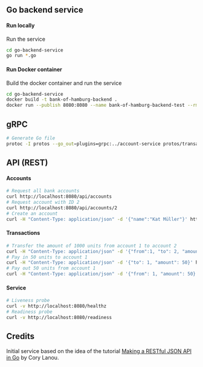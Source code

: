 ## Go backend service

#### Run locally

Run the service
```bash
cd go-backend-service
go run *.go
```

#### Run Docker container

Build the docker container and run the service
```bash
cd go-backend-service
docker build -t bank-of-hamburg-backend .
docker run --publish 8080:8080 --name bank-of-hamburg-backend-test --rm bank-of-hamburg-backend
```

## gRPC

```bash
# Generate Go file
protoc -I protos --go_out=plugins=grpc:../account-service protos/transactionapi.proto
```

## API (REST)

#### Accounts

```bash
# Request all bank accounts
curl http://localhost:8080/api/accounts
# Request account with ID 2
curl http://localhost:8080/api/accounts/2
# Create an account
curl -H "Content-Type: application/json" -d '{"name":"Kat Müller"}' http://localhost:8080/api/accounts
```

#### Transactions

```bash
# Transfer the amount of 1000 units from account 1 to account 2
curl -H "Content-Type: application/json" -d '{"from":1, "to": 2, "amount": 1000}' http://localhost:8080/api/transactions
# Pay in 50 units to account 1
curl -H "Content-Type: application/json" -d '{"to": 1, "amount": 50}' http://localhost:8080/api/transactions
# Pay out 50 units from account 1
curl -H "Content-Type: application/json" -d '{"from": 1, "amount": 50}' http://localhost:8080/api/transactions
```

#### Service

```bash
# Liveness probe
curl -v http://localhost:8080/healthz
# Readiness probe
curl -v http://localhost:8080/readiness
```

## Credits

Initial service based on the idea of the tutorial [Making a RESTful JSON API in Go](https://thenewstack.io/make-a-restful-json-api-go/) by Cory Lanou.
